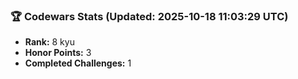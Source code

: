 ### 🏆 Codewars Stats (Updated: 2025-10-18 11:03:29 UTC)

- **Rank:** 8 kyu
- **Honor Points:** 3
- **Completed Challenges:** 1
